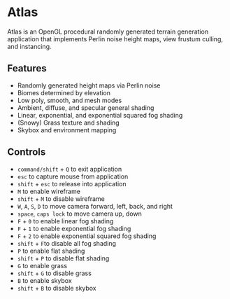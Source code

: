 # Atlas
Atlas is an OpenGL procedural randomly generated terrain generation application that implements Perlin noise height maps, view frustum culling, and instancing.


## Features
- Randomly generated height maps via Perlin noise
- Biomes determined by elevation
- Low poly, smooth, and mesh modes
- Ambient, diffuse, and specular general shading
- Linear, exponential, and exponential squared fog shading
- (Snowy) Grass texture and shading
- Skybox and environment mapping

## Controls
- `command/shift` + `Q` to exit application
- `esc` to capture mouse from application
- `shift` + `esc` to release into application
- `M` to enable wireframe
- `shift` + `M` to disable wireframe
- `W`, `A`, `S`, `D` to move camera forward, left, back, and right
- `space`, `caps lock` to move camera up, down
- `F` + `0` to enable linear fog shading
- `F` + `1` to enable exponential fog shading
- `F` + `2` to enable exponential squared fog shading
- `shift` + `F`to disable all fog shading
- `P` to enable flat shading
- `shift` + `P` to disable flat shading
- `G` to enable grass
- `shift` + `G` to disable grass
- `B` to enable skybox
- `shift` + `B` to disable skybox